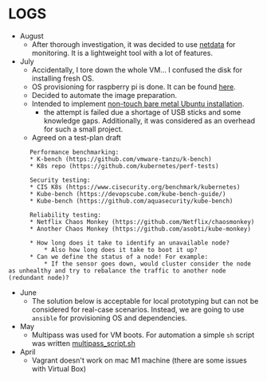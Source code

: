 # LOGS
* August
  * After thorough investigation, it was decided to use [netdata](https://www.netdata.cloud/) for monitoring. It is a lightweight tool with a lot of features.
* July
  * Accidentally, I tore down the whole VM... I confused the disk for installing fresh OS.
  * OS provisioning for raspberry pi is done. It can be found [here](./src/os-provisioning/raspberry-pi.sh).
  * Decided to automate the image preparation.
  * Intended to implement [non-touch bare metal Ubuntu installation](https://www.jimangel.io/posts/automate-ubuntu-22-04-lts-bare-metal/#create-a-bootable-live-server-usb).
    * the attempt is failed due a shortage of USB sticks and some knowledge gaps. Additionally, it was considered as an overhead for such a small project. 
  * Agreed on a test-plan draft
```
      Performance benchmarking:
      * K-bench (https://github.com/vmware-tanzu/k-bench)
      * K8s repo (https://github.com/kubernetes/perf-tests)

      Security testing:
      * CIS K8s (https://www.cisecurity.org/benchmark/kubernetes)
      * Kube-bench (https://devopscube.com/kube-bench-guide/)
      * Kube-bench (https://github.com/aquasecurity/kube-bench)

      Reliability testing:
      * Netflix Chaos Monkey (https://github.com/Netflix/chaosmonkey)
      * Another Chaos Monkey (https://github.com/asobti/kube-monkey)

      * How long does it take to identify an unavailable node?
          * Also how long does it take to boot it up?
      * Can we define the status of a node! For example:
          * If the sensor goes down, would cluster consider the node as unhealthy and try to rebalance the traffic to another node (redundant node)? 
```
* June
  * The solution below is acceptable for local prototyping but can not be considered for real-case scenarios. Instead, we are going to use `ansible` for provisioning OS and dependencies.
* May
  * Multipass was used for VM boots. For automation a simple `sh` script was written [multipass_script.sh](/src/multipass_script.sh)
* April
  * Vagrant doesn't work on mac M1 machine (there are some issues with Virtual Box)